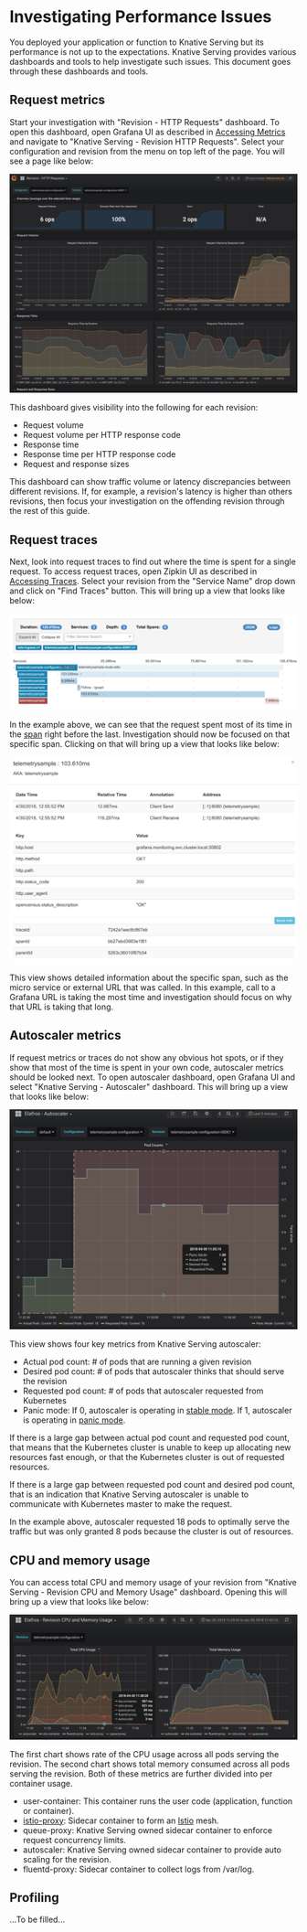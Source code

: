# Investigating Performance Issues

You deployed your application or function to Knative Serving but its performance 
is not up to the expectations. Knative Serving provides various dashboards and tools to 
help investigate such issues. This document goes through these dashboards
and tools.

## Request metrics

Start your investigation with "Revision - HTTP Requests" dashboard. To open this dashboard,
open Grafana UI as described in [Accessing Metrics](./accessing-metrics.md) and navigate to 
"Knative Serving - Revision HTTP Requests". Select your configuration and revision
from the menu on top left of the page. You will see a page like below:

![Knative Serving - Revision HTTP Requests](./images/request_dash1.png)

This dashboard gives visibility into the following for each revision:

* Request volume
* Request volume per HTTP response code
* Response time
* Response time per HTTP response code
* Request and response sizes

This dashboard can show traffic volume or latency discrepancies between different revisions. 
If, for example, a revision's latency is higher than others revisions, then 
focus your investigation on the offending revision through the rest of this guide.

## Request traces

Next, look into request traces to find out where the time is spent for a single request.
To access request traces, open Zipkin UI as described in [Accessing Traces](./accessing-traces.md).
Select your revision from the "Service Name" drop down and click on "Find Traces" button.
This will bring up a view that looks like below:

![Zipkin - Trace Overview](./images/zipkin1.png)

In the example above, we can see that the request spent most of its time in the 
[span](https://github.com/opentracing/specification/blob/master/specification.md#the-opentracing-data-model) right before the last.
Investigation should now be focused on that specific span. 
Clicking on that will bring up a view that looks like below:

![Zipkin - Span Details](./images/zipkin2.png)

This view shows detailed information about the specific span, such as the
micro service or external URL that was called. In this example, call to a
Grafana URL is taking the most time and investigation should focus on why
that URL is taking that long.

## Autoscaler metrics

If request metrics or traces do not show any obvious hot spots, or if they show
that most of the time is spent in your own code, autoscaler metrics should be
looked next. To open autoscaler dashboard, open Grafana UI and select 
"Knative Serving - Autoscaler" dashboard. This will bring up a view that looks like below:

![Knative Serving - Autoscaler](./images/autoscaler_dash1.png)

This view shows four key metrics from Knative Serving autoscaler:

* Actual pod count: # of pods that are running a given revision
* Desired pod count: # of pods that autoscaler thinks that should serve the
  revision
* Requested pod count: # of pods that autoscaler requested from Kubernetes
* Panic mode: If 0, autoscaler is operating in [stable mode](https://github.com/knative/serving/blob/master/docs/scaling/DEVELOPMENT.md#stable-mode).
If 1, autoscaler is operating in [panic mode](https://github.com/knative/serving/blob/master/docs/scaling/DEVELOPMENT.md#panic-mode).

If there is a large gap between actual pod count and requested pod count, that
means that the Kubernetes cluster is unable to keep up allocating new
resources fast enough, or that the Kubernetes cluster is out of requested
resources.

If there is a large gap between requested pod count and desired pod count, that
is an indication that Knative Serving autoscaler is unable to communicate with
Kubernetes master to make the request.

In the example above, autoscaler requested 18 pods to optimally serve the traffic
but was only granted 8 pods because the cluster is out of resources.

## CPU and memory usage

You can access total CPU and memory usage of your revision from 
"Knative Serving - Revision CPU and Memory Usage" dashboard. Opening this will bring up a 
view that looks like below:

![Knative Serving - Revision CPU and Memory Usage](./images/cpu_dash1.png)

The first chart shows rate of the CPU usage across all pods serving the revision.
The second chart shows total memory consumed across all pods serving the revision.
Both of these metrics are further divided into per container usage.

* user-container: This container runs the user code (application, function or container).
* [istio-proxy](https://github.com/istio/proxy): Sidecar container to form an 
[Istio](https://istio.io/docs/concepts/what-is-istio/overview.html) mesh.
* queue-proxy: Knative Serving owned sidecar container to enforce request concurrency limits.
* autoscaler: Knative Serving owned sidecar container to provide auto scaling for the revision.
* fluentd-proxy: Sidecar container to collect logs from /var/log.

## Profiling

...To be filled...
